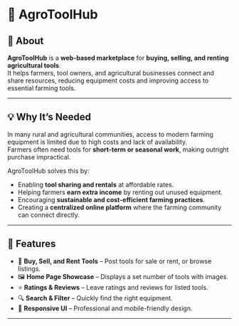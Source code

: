 # 🌾 AgroToolHub  


## 📖 About  
**AgroToolHub** is a **web-based marketplace** for **buying, selling, and renting agricultural tools**.  
It helps farmers, tool owners, and agricultural businesses connect and share resources, reducing equipment costs and improving access to essential farming tools.

---

## 💡 Why It’s Needed  
In many rural and agricultural communities, access to modern farming equipment is limited due to high costs and lack of availability.  
Farmers often need tools for **short-term or seasonal work**, making outright purchase impractical.  

AgroToolHub solves this by:  
- Enabling **tool sharing and rentals** at affordable rates.  
- Helping farmers **earn extra income** by renting out unused equipment.  
- Encouraging **sustainable and cost-efficient farming practices**.  
- Creating a **centralized online platform** where the farming community can connect directly.  

---

## 🚀 Features  
- 🛒 **Buy, Sell, and Rent Tools** – Post tools for sale or rent, or browse listings.  
- 🖼 **Home Page Showcase** – Displays a set number of tools with images.  
- ⭐ **Ratings & Reviews** – Leave ratings and reviews for listed tools.  
- 🔍 **Search & Filter** – Quickly find the right equipment.  
- 📱 **Responsive UI** – Professional and mobile-friendly design.  

---
